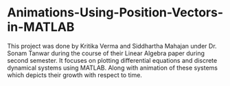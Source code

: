 # Animations-Using-Position-Vectors-in-MATLAB

This project was done by Kritika Verma and Siddhartha Mahajan under Dr. Sonam Tanwar during the course of their Linear Algebra paper during second semester.
It focuses on plotting differential equations
and discrete dynamical systems using MATLAB. Along
with animation of these systems which depicts their
growth with respect to time.
